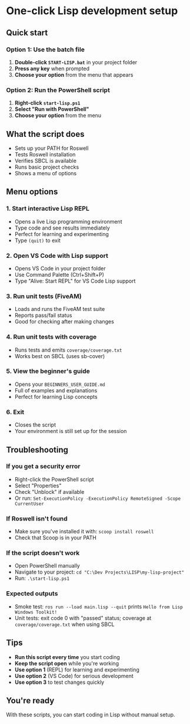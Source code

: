 # One-click Lisp development setup

## Quick start

### Option 1: Use the batch file

1. **Double-click `START-LISP.bat`** in your project folder
2. **Press any key** when prompted
3. **Choose your option** from the menu that appears

### Option 2: Run the PowerShell script

1. **Right-click `start-lisp.ps1`**
2. **Select "Run with PowerShell"**
3. **Choose your option** from the menu

## What the script does

- Sets up your PATH for Roswell
- Tests Roswell installation
- Verifies SBCL is available
- Runs basic project checks
- Shows a menu of options

## Menu options

### 1. Start interactive Lisp REPL

- Opens a live Lisp programming environment
- Type code and see results immediately
- Perfect for learning and experimenting
- Type `(quit)` to exit

### 2. Open VS Code with Lisp support

- Opens VS Code in your project folder
- Use Command Palette (Ctrl+Shift+P)
- Type "Alive: Start REPL" for VS Code Lisp support

### 3. Run unit tests (FiveAM)

- Loads and runs the FiveAM test suite
- Reports pass/fail status
- Good for checking after making changes

### 4. Run unit tests with coverage

- Runs tests and emits `coverage/coverage.txt`
- Works best on SBCL (uses sb-cover)

### 5. View the beginner's guide

- Opens your `BEGINNERS_USER_GUIDE.md`
- Full of examples and explanations
- Perfect for learning Lisp concepts

### 6. Exit

- Closes the script
- Your environment is still set up for the session

## Troubleshooting

### If you get a security error

- Right-click the PowerShell script
- Select "Properties"
- Check "Unblock" if available
- Or run: `Set-ExecutionPolicy -ExecutionPolicy RemoteSigned -Scope CurrentUser`

### If Roswell isn't found

- Make sure you've installed it with: `scoop install roswell`
- Check that Scoop is in your PATH

### If the script doesn't work

- Open PowerShell manually
- Navigate to your project: `cd "C:\Dev Projects\LISP\my-lisp-project"`
- Run: `.\start-lisp.ps1`

### Expected outputs

- Smoke test: `ros run --load main.lisp --quit` prints `Hello from Lisp Windows Toolkit!`
- Unit tests: exit code 0 with "passed" status; coverage at `coverage/coverage.txt` when using SBCL

## Tips

- **Run this script every time** you start coding
- **Keep the script open** while you're working
- **Use option 1** (REPL) for learning and experimenting
- **Use option 2** (VS Code) for serious development
- **Use option 3** to test changes quickly

## You're ready

With these scripts, you can start coding in Lisp without manual setup.

